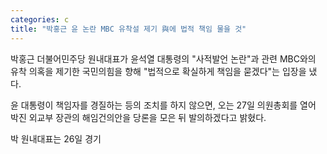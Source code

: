 ```yaml
---
categories: c
title: "박홍근 윤 논란 MBC 유착설 제기 與에 법적 책임 물을 것"
---
```

  박홍근 더불어민주당 원내대표가 윤석열 대통령의 "사적발언 논란"과 관련 MBC와의 유착 의혹을 제기한 국민의힘을 향해 "법적으로 확실하게 책임을 묻겠다"는 입장을 냈다.
 
윤 대통령이 책임자를 경질하는 등의 조치를 하지 않으면, 오는 27일 의원총회를 열어 박진 외교부 장관의 해임건의안을 당론을 모은 뒤 발의하겠다고 밝혔다.
 
박 원내대표는 26일 경기